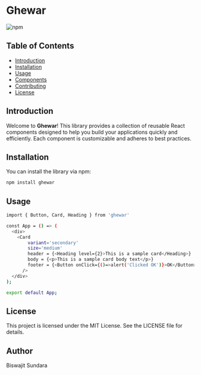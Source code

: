 # Ghewar

![npm](https://img.shields.io/npm/v/ghewar)


## Table of Contents

- [Introduction](#introduction)
- [Installation](#installation)
- [Usage](#usage)
- [Components](#components)
- [Contributing](#contributing)
- [License](#license)

## Introduction

Welcome to **Ghewar**! This library provides a collection of reusable React components designed to help you build your applications quickly and efficiently. Each component is customizable and adheres to best practices.

## Installation

You can install the library via npm:

```bash
npm install ghewar
```

## Usage
```bash
import { Button, Card, Heading } from 'ghewar'

const App = () => (
  <div>
    <Card 
        variant='secondary'
        size='medium'
        header = {<Heading level={2}>This is a sample card</Heading>}
        body = {<p>This is a sample card body text</p>}
        footer = {<Button onClick={()=>alert('Clicked OK')}>OK</Button>}
      />
  </div>
);

export default App;
```

## License
This project is licensed under the MIT License. See the LICENSE file for details.


## Author

Biswajit Sundara